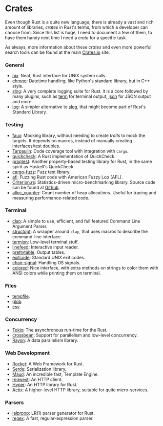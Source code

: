 Crates
======

Even though Rust is a quite new language, there is already a vast and rich
amount of libraries, _crates_ in Rust's terms, from which a developer can choose
from.  Since this list is huge, I need to document a few of them, to have them
handy next time I need a _crate_ for a specific task.

As always, more information about these _crates_ and even more powerful search
tools can be found at the main [Crates.io](https://crates.io/) site.


### General

 - [nix](https://github.com/nix-rust/nix):
   Neat, Rust interface for UNIX system calls.
 - [chrono](https://crates.io/crates/chrono):
   Datetime handling, like Python's standard library, but in C++ style.
 - [slog](https://github.com/slog-rs/slog):
   A very complete logging suite for Rust.  It is a core followed by many
   plugins, such as [term](https://docs.rs/slog-term/) for terminal output,
   [json](https://docs.rs/slog-json/) for JSON output and more.
 - [log](https://docs.rs/log):
   A simpler alternative to [slog](https://github.com/slog-rs/slog), that might
   become part of Rust's Standard Library.


### Testing

 - [faux](https://github.com/nrxus/faux):
   Mocking library, without needing to create _traits_ to mock the targets.
   It depends on macros, instead of manually creating interfaces/test doubles.
 - [Tarpaulin](https://github.com/xd009642/tarpaulin):
   Code coverage tool with integration with `cargo`.
 - [quickcheck](https://crates.io/crates/quickcheck):
   A Rust implementation of QuickCheck.
 - [proptest](https://lib.rs/crates/proptest):
   Another property-based testing library for Rust, in the same spirit as
   Haskell's QuickCheck.
 - [cargo-fuzz](https://github.com/rust-fuzz/cargo-fuzz):
   Fuzz test library.
 - [afl](https://github.com/rust-fuzz/afl.rs):
   Fuzzing Rust code with American Fuzzy Lop (AFL).
 - [Criterion.rs](https://crates.io/crates/criterion):
   Statistics-driven micro-benchmarking library.  Source code can be found at
   [Github](https://github.com/japaric/criterion.rs).
 - [alloc_counter](https://crates.io/crates/alloc_counter):
   Count number of heap allocations.  Useful for tracing and measuring
   performance-related code.


### Terminal

 - [clap](https://docs.rs/clap/2.14.0/clap/):
   A simple to use, efficient, and full featured Command Line Argument Parser.
 - [structopt](https://docs.rs/structopt-derive/0.1.5/structopt_derive/):
   A wrapper around `clap`, that uses macros to describe the command-line
   interface.
 - [termion](https://github.com/ticki/termion):
   Low-level terminal stuff.
 - [linefeed](https://github.com/murarth/linefeed):
   Interactive input reader.
 - [prettytable](https://github.com/phsym/prettytable-rs):
   Output tables.
 - [exitcode](https://github.com/benwilber/exitcode):
   Standard UNIX exit codes.
 - [chan-signal](https://github.com/BurntSushi/chan-signal):
   Handling OS signals.
 - [colored](https://crates.io/crates/colored):
   Nice interface, with extra methods on strings to color them with ANSI colors
   while printing them on terminal.


### Files

 - [tempfile](https://github.com/Stebalien/tempfile).
 - [glob](https://github.com/rust-lang-nursery/glob).
 - [csv](https://github.com/BurntSushi/rust-csv).


### Concurrency

 - [Tokio](https://tokio.rs/):
   The asynchronous run-time for the Rust.
 - [crossbean](https://github.com/crossbeam-rs/crossbeam):
   Support for parallelism and low-level concurrency.
 - [Rayon](https://github.com/rayon-rs/rayon):
   A data parallelism library.


### Web Development

 - [Rocket](https://rocket.rs/):
   A Web Framework for Rust.
 - [Serde](https://crates.io/crates/serde):
   Serialization library.
 - [Maud](https://github.com/lfairy/maud):
   An incredible fast, Template Engine.
 - [reqwest](https://github.com/seanmonstar/reqwest):
   An HTTP client.
 - [Hyper](https://hyper.rs/):
   An HTTP library for Rust.
 - [Actix](https://github.com/actix/actix-web):
   A higher-level HTTP library, suitable for quite micro-services.


### Parsers

 - [lalprpop](https://github.com/nikomatsakis/lalrpop):
   LR(1) parser generator for Rust.
 - [regex](https://docs.rs/regex/):
   A fast, regular-expression parser.
